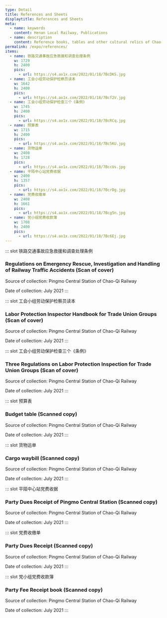 ```yaml
---
type: Detail
title: References and Sheets
displaytitle: References and Sheets
meta:
  - name: keywords
    content: Henan Local Railway, Publications
  - name: description
    content: Reference books, tables and other cultural relics of Chao-Qi Railway
permalink: /expo/references/
items:
  - name: 铁路交通事故应急救援和调查处理条例
    w: 1729
    h: 2400
    pics: 
      - url: https://s4.ax1x.com/2022/01/18/7BcDKS.jpg
  - name: 工会小组劳动保护检察员读本
    w: 1642
    h: 2400
    pics:
      - url: https://s4.ax1x.com/2022/01/18/7Bcf2V.jpg
  - name: 工会小组劳动保护检查三个《条例》
    w: 1745
    h: 2400
    pics:
      - url: https://s4.ax1x.com/2022/01/18/7BcRCq.jpg
  - name: 预算表
    w: 1715
    h: 2400
    pics:
      - url: https://s4.ax1x.com/2022/01/18/7Bc5KU.jpg
  - name: 货物运单
    w: 2400
    h: 1728
    pics:
      - url: https://s4.ax1x.com/2022/01/18/7BccUs.jpg
  - name: 平陌中心站党费收据
    w: 2400
    h: 1357
    pics:
      - url: https://s4.ax1x.com/2022/01/18/7BcrDg.jpg
  - name: 党费收缴单
    w: 2400
    h: 1661
    pics:
      - url: https://s4.ax1x.com/2022/01/18/7Bcg5n.jpg
  - name: 党小组党费收款簿
    w: 1708
    h: 2400
    pics:
      - url: https://s4.ax1x.com/2022/01/18/7Bc6Ej.jpg
---
```


::: slot 铁路交通事故应急救援和调查处理条例
### Regulations on Emergency Rescue, Investigation and Handling of Railway Traffic Accidents   (Scan of cover)

Source of collection: Pingmo Central Station of Chao-Qi Railway

Date of collection: July 2021
:::

::: slot 工会小组劳动保护检察员读本
### Labor Protection Inspector Handbook for Trade Union Groups   (Scan of cover)

Source of collection: Pingmo Central Station of Chao-Qi Railway

Date of collection: July 2021
:::

::: slot 工会小组劳动保护检查三个《条例》
### Three Regulations on Labor Protection Inspection for Trade Union Groups   (Scan of cover)

Source of collection: Pingmo Central Station of Chao-Qi Railway

Date of collection: July 2021
:::

::: slot 预算表
### Budget table (Scanned copy)

Source of collection: Pingmo Central Station of Chao-Qi Railway

Date of collection: July 2021
:::

::: slot 货物运单
### Cargo waybill (Scanned copy)

Source of collection: Pingmo Central Station of Chao-Qi Railway

Date of collection: July 2021
:::

::: slot 平陌中心站党费收据
### Party Dues Receipt of Pingmo Central Station (Scanned copy)

Source of collection: Pingmo Central Station of Chao-Qi Railway

Date of collection: July 2021
:::

::: slot 党费收缴单
### Party Dues Receipt (Scanned copy)

Source of collection: Pingmo Central Station of Chao-Qi Railway

Date of collection: July 2021
:::

::: slot 党小组党费收款簿
### Party Fee Receipt book (Scanned copy)

Source of collection: Pingmo Central Station of Chao-Qi Railway

Date of collection: July 2021
:::
